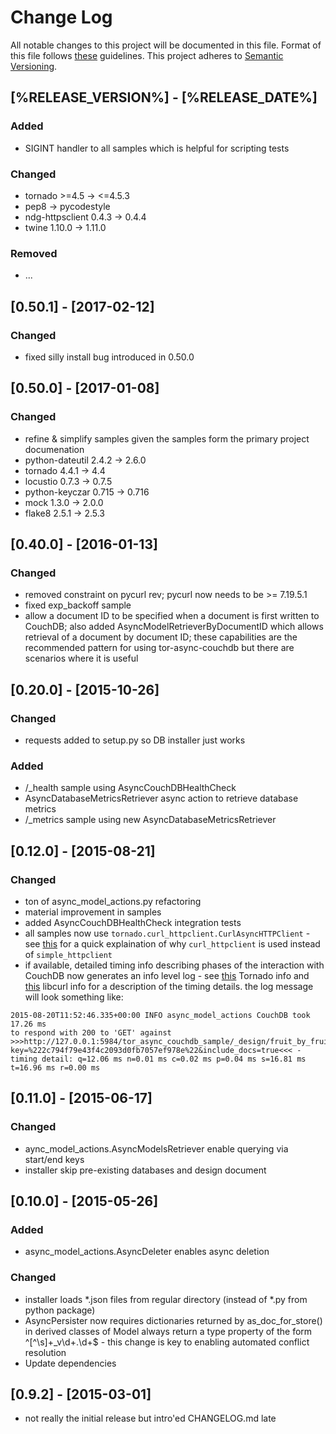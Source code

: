 # Change Log
All notable changes to this project will be documented in this file.
Format of this file follows [these](http://keepachangelog.com/) guidelines.
This project adheres to [Semantic Versioning](http://semver.org/).

## [%RELEASE_VERSION%] - [%RELEASE_DATE%]

### Added
- SIGINT handler to all samples which is helpful for scripting tests

### Changed
- tornado >=4.5 -> <=4.5.3
- pep8 -> pycodestyle
- ndg-httpsclient 0.4.3 -> 0.4.4
- twine 1.10.0 -> 1.11.0

### Removed
- ...

## [0.50.1] - [2017-02-12]

### Changed
- fixed silly install bug introduced in 0.50.0

## [0.50.0] - [2017-01-08]

### Changed
- refine & simplify samples given the samples form the primary project documenation
- python-dateutil 2.4.2 -> 2.6.0
- tornado 4.4.1 -> 4.4
- locustio 0.7.3 -> 0.7.5
- python-keyczar 0.715 -> 0.716
- mock 1.3.0 -> 2.0.0
- flake8 2.5.1 -> 2.5.3

## [0.40.0] - [2016-01-13]

### Changed
- removed constraint on pycurl rev; pycurl now needs to be >= 7.19.5.1
- fixed exp_backoff sample
- allow a document ID to be specified when a document is first written
to CouchDB; also added AsyncModelRetrieverByDocumentID which allows
retrieval of a document by document ID; these capabilities are the
recommended pattern for using tor-async-couchdb but there are scenarios
where it is useful

## [0.20.0] - [2015-10-26]

### Changed
- requests added to setup.py so DB installer just works

### Added
- /_health sample using AsyncCouchDBHealthCheck
- AsyncDatabaseMetricsRetriever async action to retrieve database metrics
- /_metrics sample using new AsyncDatabaseMetricsRetriever

## [0.12.0] - [2015-08-21]

### Changed
- ton of async_model_actions.py refactoring
- material improvement in samples
- added AsyncCouchDBHealthCheck integration tests
- all samples now use ```tornado.curl_httpclient.CurlAsyncHTTPClient``` - see
[this](http://tornado.readthedocs.org/en/latest/httpclient.html) for a quick
explaination of why ```curl_httpclient``` is used instead of ```simple_httpclient```
- if available, detailed timing info describing phases of the interaction
with CouchDB now generates an info level log - see
[this](http://tornado.readthedocs.org/en/latest/httpclient.html#response-objects)
Tornado info and [this](http://curl.haxx.se/libcurl/c/curl_easy_getinfo.html#TIMES)
libcurl info for a description of the timing details. the log message will look
something like:

```
2015-08-20T11:52:46.335+00:00 INFO async_model_actions CouchDB took 17.26 ms
to respond with 200 to 'GET' against >>>http://127.0.0.1:5984/tor_async_couchdb_sample/_design/fruit_by_fruit_id/_view/fruit_by_fruit_id?key=%222c794f79e43f4c2093d0fb7057ef978e%22&include_docs=true<<< -
timing detail: q=12.06 ms n=0.01 ms c=0.02 ms p=0.04 ms s=16.81 ms t=16.96 ms r=0.00 ms
```

## [0.11.0] - [2015-06-17]

### Changed
- aync_model_actions.AsyncModelsRetriever enable querying via start/end keys
- installer skip pre-existing databases and design document

## [0.10.0] - [2015-05-26]
### Added
- async_model_actions.AsyncDeleter enables async deletion

### Changed
- installer loads *.json files from regular directory (instead of *.py from
  python package)
- AsyncPersister now requires dictionaries returned by as_doc_for_store()
  in derived classes of Model always return a type property of the form
  ^[^\s]+_v\d+\.\d+$ - this change is key to enabling automated conflict
  resolution
- Update dependencies

## [0.9.2] - [2015-03-01]
- not really the initial release but intro'ed CHANGELOG.md late
